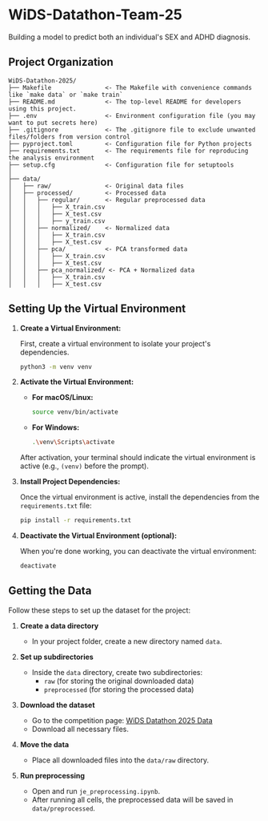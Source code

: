 # WiDS-Datathon-Team-25

Building a model to predict both an individual's SEX and ADHD diagnosis.

## Project Organization

```
WiDS-Datathon-2025/
├── Makefile               <- The Makefile with convenience commands like `make data` or `make train`
├── README.md              <- The top-level README for developers using this project.
├── .env                   <- Environment configuration file (you may want to put secrets here)
├── .gitignore             <- The .gitignore file to exclude unwanted files/folders from version control
├── pyproject.toml         <- Configuration file for Python projects
├── requirements.txt       <- The requirements file for reproducing the analysis environment
├── setup.cfg              <- Configuration file for setuptools
│
├── data/
│   ├── raw/               <- Original data files
│   ├── processed/         <- Processed data
│   │   ├── regular/       <- Regular preprocessed data
│   │   │   ├── X_train.csv
│   │   │   ├── X_test.csv
│   │   │   ├── y_train.csv
│   │   ├── normalized/    <- Normalized data
│   │   │   ├── X_train.csv
│   │   │   ├── X_test.csv
│   │   ├── pca/           <- PCA transformed data
│   │   │   ├── X_train.csv
│   │   │   ├── X_test.csv
│   │   ├── pca_normalized/ <- PCA + Normalized data
│   │   │   ├── X_train.csv
│   │   │   ├── X_test.csv
```

## Setting Up the Virtual Environment

1. **Create a Virtual Environment:**

   First, create a virtual environment to isolate your project's dependencies.

   ```bash
   python3 -m venv venv
   ```

2. **Activate the Virtual Environment:**

   - **For macOS/Linux:**

     ```bash
     source venv/bin/activate
     ```

   - **For Windows:**

     ```bash
     .\venv\Scripts\activate
     ```

   After activation, your terminal should indicate the virtual environment is active (e.g., `(venv)` before the prompt).

3. **Install Project Dependencies:**

   Once the virtual environment is active, install the dependencies from the `requirements.txt` file:

   ```bash
   pip install -r requirements.txt
   ```

4. **Deactivate the Virtual Environment (optional):**

   When you're done working, you can deactivate the virtual environment:

   ```bash
   deactivate
   ```

## Getting the Data

Follow these steps to set up the dataset for the project:

1. **Create a data directory**  
   - In your project folder, create a new directory named `data`.

2. **Set up subdirectories**  
   - Inside the `data` directory, create two subdirectories:  
     - `raw` (for storing the original downloaded data)  
     - `preprocessed` (for storing the processed data)

3. **Download the dataset**  
   - Go to the competition page: [WiDS Datathon 2025 Data](https://www.kaggle.com/competitions/widsdatathon2025/data)  
   - Download all necessary files.

4. **Move the data**  
   - Place all downloaded files into the `data/raw` directory.

5. **Run preprocessing**  
   - Open and run `je_preprocessing.ipynb`.  
   - After running all cells, the preprocessed data will be saved in `data/preprocessed`.
